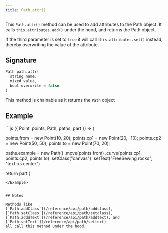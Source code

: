 ```yaml
---
title: Path.attr()
---
```


This `Path.attr()` method can be used to add attributes to the Path object.
It calls `this.attributes.add()` under the hood, and returns the Path object.

If the third parameter is set to `true` it will call `this.attributes.set()` 
instead, thereby overwriting the value of the attribute.

## Signature

```js
Path path.attr(
  string name, 
  mixed value, 
  bool overwrite = false
)
```

<Tip compact>This method is chainable as it returns the `Path` object</Tip>

## Example

<Example caption=" Example of the Path.attr() method">
```js
({ Point, points, Path, paths, part }) => {

  points.from = new Point(10, 20);
  points.cp1 = new Point(20, -10);
  points.cp2 = new Point(50, 50);
  points.to = new Point(70, 20);

  paths.example = new Path()
    .move(points.from)
    .curve(points.cp1, points.cp2, points.to)
    .setClass("canvas")
    .setText("FreeSewing rocks", "text-xs center")

  return part
}
```
</Example>


## Notes

Methods like 
[`Path.addClass`](/reference/api/path/addclass), 
[`Path.setClass`](/reference/api/path/setclass), 
[`Path.adddText`](/reference/api/path/addtext), and 
[`Path.setText`](/reference/api/path/settext)
all call this method under the hood.

